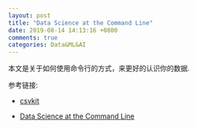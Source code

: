 ```yaml
---
layout: post
title: "Data Science at the Command Line"
date: 2019-08-14 14:13:16 +0800
comments: true
categories: Data&ML&AI
---
```


本文是关于如何使用命令行的方式，来更好的认识你的数据.



参考链接:

- [csvkit](https://csvkit.readthedocs.io/en/latest/tutorial/1_getting_started.html#installing-csvkit)

- [Data Science at the Command Line]([https://www.datascienceatthecommandline.com](https://www.datascienceatthecommandline.com/))

